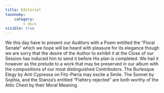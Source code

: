 ```yaml
---
title: Editorial
taxonomy:
    category:
        - docs
visible: true
---
```


We this day have to present our Auditors with a Poem entitled the “Floral Senate” which we hope will be heard with pleasure for its elegance though we are sorry that the desire of the Author to exhibit it at the Close of our Session has induced him to send it before His plan is completed. We hail it however as the prelude to a work that may be preserved in our album with the compositions of our most distinguished Contributors. The Burlesque Elegy by Anti Cypressa on Fitz-Pieria may excite a Smile. The Sonnet by Sophia, and the Stanza’s entitled “Flattery rejected” are both worthy of the Attic Chest by their Moral Meaning.
